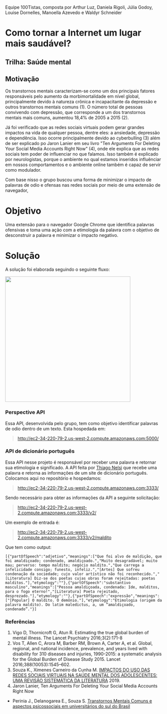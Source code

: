 Equipe 100Tistas, composta por Arthur Luz, Daniela Rigoli, Júlia Godoy, Louise Dornelles, Manoella Azevedo e Waldyr Schneider

# Como tornar a Internet um lugar mais saudável?
## Trilha: Saúde mental

## Motivação

Os transtornos mentais caracterizam-se como um dos principais fatores responsáveis pelo aumento da morbimortalidade em nível global, principalmente devido à natureza crônica e incapacitante da depressão e outros transtornos mentais comuns (1). O número total de pessoas convivendo com depressão, que corresponde a um dos transtornos mentais mais comuns, aumentou 18,4% de 2005 a 2015 (2).

Já foi verificado que as redes sociais virtuais podem gerar grandes impactos na vida de qualquer pessoa, dentre eles: a ansiedade, depressão e dependência. Isso ocorre principalmente devido ao cyberbulling (3) além de ser explicado po Jaron Lanier em seu livro "Ten Arguments For Deleting Your Social Media Accounts Right Now" (4), onde ele explica que as redes sociais tem poder de influenciar no que falamos. Isso também é explicado por neurologistas, porque o ambiente no qual estamos inseridos influênciar em nossos comportamentos e o ambiente online também é capaz de servir como modulador. 

Com base nisso o grupo buscou uma forma de minimizar o impacto de palavras de odio e ofensas nas redes sociais por meio de uma extensão de navegador, 

# Objetivo
Uma extensão para o navegador Google Chrome que identifica palavras ofensivas e toma uma ação com a etimologia da palavra com o objetivo de desconstruir a palavra e minimizar o impacto negativo.

# Solução
A solução foi elaborada seguindo o seguinte fluxo:

[<img src="https://user-images.githubusercontent.com/41764692/170822415-c9c8b8e8-6ed6-427c-801e-dc55d941588d.png" width="400"/> ](https://user-images.githubusercontent.com/41764692/170822415-c9c8b8e8-6ed6-427c-801e-dc55d941588d.png)

### Perspective API
Essa API, desenvolvida pelo grupo, tem como objetivo identificar palavras de odio dentro de um texto. Esta hospedada em:

> http://ec2-34-220-79-2.us-west-2.compute.amazonaws.com:5000/


### API de dicionário português
Essa API nesse projeto é responsável por receber uma palavra e retornar sua etimologia e significado. A API feita por [Thiago Nelsi](https://github.com/ThiagoNelsi/dicio-api) que recebe uma palavra e retorna as informações de um site de dicionário português. Colocamos aqui no repositório e hospedamos:

> http://ec2-34-220-79-2.us-west-2.compute.amazonaws.com:3333/

Sendo necessário para obter as informações da API a seguinte solicitação:

> http://ec2-34-220-79-2.us-west-2.compute.amazonaws.com:3333/v2/<PALAVRA>
  
Um exemplo de entrada é:
  
> http://ec2-34-220-79-2.us-west-2.compute.amazonaws.com:3333/v2/maldito
  
Que tem como output:

```
[{"partOfSpeech":"adjetivo","meanings":["Que foi alvo de maldição, que foi amaldiçoado; condenado, amaldiçoado.","Muito desagradável; muito mau; perverso: tempo maldito; negócio maldito.","Que carrega a infelicidade consigo; funesto, infeliz.","[Artes] Que sofreu condenação da sociedade; cujo valor artístico não foi reconhecido.","[Literatura] Diz-se dos poetas cujas obras foram rejeitadas: poetas malditos."],"etymology":""},{"partOfSpeech":"substantivo masculino","meanings":["Pessoa amaldiçoada, condenada: Ide, malditos, para o fogo eterno!","[Literatura] Poeta rejeitado, desprezado."],"etymology":""},{"partOfSpeech":"expressão","meanings":["[Popular] O maldito. O demônio."],"etymology":"Etimologia (origem da palavra maldito). Do latim maledictus, a, um “amaldiçoado, condenado”."}]    
```

### Referências
1. Vigo D, Thornicroft G, Atun R. Estimating the true global burden of mental illness. The Lancet Psychiatry 2016;3(2):171-8
2. Vos T, Allen C, Arora M, Barber RM, Brown A, Carter A, et al. Global, regional, and national incidence, prevalence, and years lived with disability for 310 diseases and injuries, 1990-2015: a systematic analysis for the Global Burden of Disease Study 2015. Lancet 2016;388(10053):1545–602. 
3. Souza K., Ximenes Carneiro da Cunha M. [IMPACTOS DO USO DAS REDES SOCIAIS VIRTUAIS NA SAÚDE MENTAL DOS
ADOLESCENTES: UMA REVISÃO SISTEMÁTICA DA LITERATURA](https://educacaoepsicologia.emnuvens.com.br/edupsi/article/view/156) 2019.
4. Jaron Lanier, Ten Arguments For Deleting Your Social Media Accounts Right Now
- Perinia J., Delanogarea E., Souza S. [Transtornos Mentais Comuns e aspectos psicossociais em universitários do sul do Brasil](http://repositorio.furg.br/handle/1/7872)
